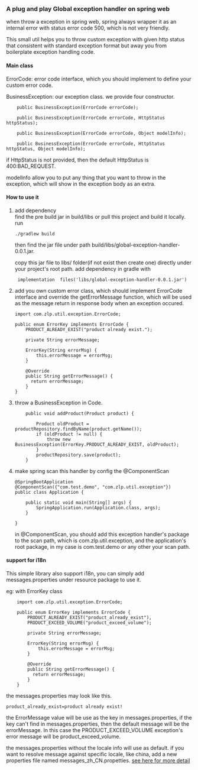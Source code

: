 ### A plug and play Global exception handler on spring web

when throw a exception in spring web, spring always wrapper it as an
internal error with status error code 500, which is not very friendly.
 
This small util helps you to throw custom exception with given http status 
that consistent with standard exception format
but away you from boilerplate exception handling code. 

#### Main class

ErrorCode: error code interface, which you should implement to define your custom error code.
 
BusinessException: our exception class. we provide four constructor.
```$xslt
    public BusinessException(ErrorCode errorCode);

    public BusinessException(ErrorCode errorCode, HttpStatus httpStatus);

    public BusinessException(ErrorCode errorCode, Object modelInfo);

    public BusinessException(ErrorCode errorCode, HttpStatus httpStatus, Object modelInfo);
```
if HttpStatus is not provided, then the default HttpStatus is 400:BAD_REQUEST.

modelInfo allow you to put any thing that you want to throw in the exception, which will show in the exception body as an extra. 

#### How to use it
1. add dependency  
   find the pre build jar in build/libs or pull this project and build it locally. run
   ```$xslt
   ./gradlew build
   ```
   then find the jar file under path build/libs/global-exception-handler-0.0.1.jar.
   
   copy this jar file to libs/ folder(if not exist then create one) directly under your project's root path.
   add dependency in gradle with
   ```$xslt
    implementation  files('libs/global-exception-handler-0.0.1.jar')
   ```
   
2. add you own custom error class, which should implement ErrorCode interface and override the getErrorMessage function,
which will be used as the message return in response body when an exception occured.

    ```$java
    import com.zlp.util.exception.ErrorCode;

    public enum ErrorKey implements ErrorCode {
        PRODUCT_ALREADY_EXIST("product already exist.");

        private String errorMessage;

        ErrorKey(String errorMsg) {
            this.errorMessage = errorMsg;
        }

        @Override
        public String getErrorMessage() {
          return errorMessage;
        }
    }
    ```
3. throw a BusinessException in Code.
    ```$java
        public void addProduct(Product product) {
    
            Product oldProduct = productRepository.findByName(product.getName());
            if (oldProduct != null) {
                throw new BusinessException(ErrorKey.PRODUCT_ALREADY_EXIST, oldProduct);
            }
            productRepository.save(product);
        }
    ```
4. make spring scan this handler by config the @ComponentScan
    ```$java
    @SpringBootApplication
    @ComponentScan({"com.test.demo", "com.zlp.util.exception"})
    public class Application {
    
        public static void main(String[] args) {
            SpringApplication.run(Application.class, args);
        }
    
    }
    ```
    in @ComponentScan, you should add this exception handler's package to the scan path, which is 
    com.zlp.util.exception, and the application's root package, in my case is com.test.demo 
    or any other your scan path. 
    
#### support for i18n
This simple library also support i18n, you can simply add messages.properties 
under resource package to use it. 

eg: with ErrorKey class
```$java
    import com.zlp.util.exception.ErrorCode;

    public enum ErrorKey implements ErrorCode {
        PRODUCT_ALREADY_EXIST("product_already_exist"),
        PRODUCT_EXCEED_VOLUME("product_exceed_volume");

        private String errorMessage;

        ErrorKey(String errorMsg) {
            this.errorMessage = errorMsg;
        }

        @Override
        public String getErrorMessage() {
          return errorMessage;
        }
    }
```
the messages.properties may look like this.

```$xslt
product_already_exist=product already exist!
```

the ErrorMessage value will be use as the key in messages.properties, 
if the key can't find in messages.properties, then the default message will be the errorMessage. 
In this case the  PRODUCT_EXCEED_VOLUME exception's error message will be product_exceed_volume.
 
the messages.properties without the locale info will use as default. 
if you want to resolve message against specific locale, like china, add a new properties file named messages_zh_CN.propetties.
[see here for more detail](https://docs.spring.io/spring/docs/current/spring-framework-reference/core.html#spring-core)  